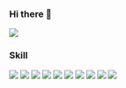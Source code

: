 ### Hi there 👋
<a href='https://nyocoing.tistory.com/notice/13' target='_blank'><img src="https://img.shields.io/badge/Tistory-000000?style=flat-square&logo=Tistory&logoColor=white"/></a>
### Skill
<img src="https://img.shields.io/badge/HTML-E34F26?style=flat-square&logo=HTML5&logoColor=white"/> <img src="https://img.shields.io/badge/CSS-1572B6?style=flat-square&logo=CSS3&logoColor=white"/> <img src="https://img.shields.io/badge/JAVASCRIPT-F7DF1E?style=flat-square&logo=JavaScript&logoColor=white"/> <img src="https://img.shields.io/badge/TYPESCRIPT-3178C6?style=flat-square&logo=TypeScript&logoColor=white"/> <img src="https://img.shields.io/badge/REACT-61DAFB?style=flat-square&logo=React&logoColor=white"/> <img src="https://img.shields.io/badge/REDUX-764ABC?style=flat-square&logo=Redux&logoColor=white"/> <img src="https://img.shields.io/badge/REACTQUERY-FF4154?style=flat-square&logo=ReactQuery&logoColor=white"/> <img src="https://img.shields.io/badge/SASS-CC6699?style=flat-square&logo=Sass&logoColor=white"/> <img src="https://img.shields.io/badge/STYLEDCOMPONENTS-DB7093?style=flat-square&logo=styled-components&logoColor=white"/> <img src="https://img.shields.io/badge/YARN-2C8EBB?style=flat-square&logo=Yarn&logoColor=white"/>
